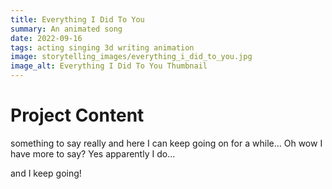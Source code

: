 ```yaml
---
title: Everything I Did To You
summary: An animated song
date: 2022-09-16
tags: acting singing 3d writing animation
image: storytelling_images/everything_i_did_to_you.jpg
image_alt: Everything I Did To You Thumbnail
---
```


# Project Content

something to say really and here I can keep going on for a while...
Oh wow I have more to say? Yes apparently I do...

and I keep going!